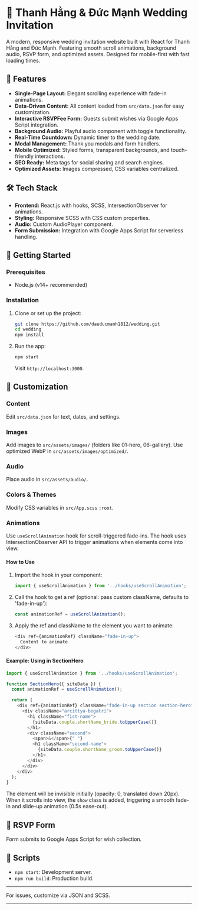 # 💍 Thanh Hằng & Đức Mạnh Wedding Invitation

A modern, responsive wedding invitation website built with React for Thanh Hằng and Đức Mạnh. Featuring smooth scroll animations, background audio, RSVP form, and optimized assets. Designed for mobile-first with fast loading times.

## 🌟 Features

-   **Single-Page Layout:** Elegant scrolling experience with fade-in animations.
-   **Data-Driven Content:** All content loaded from `src/data.json` for easy customization.
-   **Interactive RSVPFee Form:** Guests submit wishes via Google Apps Script integration.
-   **Background Audio:** Playful audio component with toggle functionality.
-   **Real-Time Countdown:** Dynamic timer to the wedding date.
-   **Modal Management:** Thank you modals and form handlers.
-   **Mobile Optimized:** Styled forms, transparent backgrounds, and touch-friendly interactions.
-   **SEO Ready:** Meta tags for social sharing and search engines.
-   **Optimized Assets:** Images compressed, CSS variables centralized.

## 🛠️ Tech Stack

-   **Frontend:** React.js with hooks, SCSS, IntersectionObserver for animations.
-   **Styling:** Responsive SCSS with CSS custom properties.
-   **Audio:** Custom AudioPlayer component.
-   **Form Submission:** Integration with Google Apps Script for serverless handling.

## 🚀 Getting Started

### Prerequisites

- Node.js (v14+ recommended)

### Installation

1. Clone or set up the project:
   ```bash
   git clone https://github.com/dauducmanh1812/wedding.git
   cd wedding
   npm install
   ```

2. Run the app:
   ```bash
   npm start
   ```
   Visit `http://localhost:3000`.

## 🎨 Customization

### Content
Edit `src/data.json` for text, dates, and settings.

### Images
Add images to `src/assets/images/` (folders like 01-hero, 06-gallery).
Use optimized WebP in `src/assets/images/optimized/`.

### Audio
Place audio in `src/assets/audio/`.

### Colors & Themes
Modify CSS variables in `src/App.scss` `:root`.

### Animations
Use `useScrollAnimation` hook for scroll-triggered fade-ins. The hook uses IntersectionObserver API to trigger animations when elements come into view.

#### How to Use
1. Import the hook in your component:
   ```javascript
   import { useScrollAnimation } from '../hooks/useScrollAnimation';
   ```

2. Call the hook to get a ref (optional: pass custom className, defaults to 'fade-in-up'):
   ```javascript
   const animationRef = useScrollAnimation();
   ```

3. Apply the ref and className to the element you want to animate:
   ```javascript
   <div ref={animationRef} className="fade-in-up">
     Content to animate
   </div>
   ```

#### Example: Using in SectionHero
```javascript
import { useScrollAnimation } from '../hooks/useScrollAnimation';

function SectionHero({ siteData }) {
  const animationRef = useScrollAnimation();

  return (
    <div ref={animationRef} className="fade-in-up section section-hero">
      <div className="arcittya-begatri">
        <h1 className="fist-name">
          {siteData.couple.shortName_bride.toUpperCase()}
        </h1>
        <div className="second">
          <span>&</span>{" "}
          <h1 className="second-name">
            {siteData.couple.shortName_groom.toUpperCase()}
          </h1>
        </div>
      </div>
    </div>
  );
}
```

The element will be invisible initially (opacity: 0, translated down 20px). When it scrolls into view, the `show` class is added, triggering a smooth fade-in and slide-up animation (0.5s ease-out).

## 📝 RSVP Form

Form submits to Google Apps Script for wish collection.

## 📜 Scripts

- `npm start`: Development server.
- `npm run build`: Production build.

---

For issues, customize via JSON and SCSS.

---
